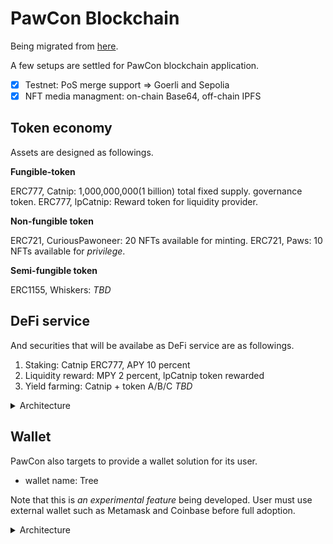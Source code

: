 # PawCon Blockchain

Being migrated from [here](https://github.com/developerasun/pawcon/tree/main/blockchain).

A few setups are settled for PawCon blockchain application.

- [x] Testnet: PoS merge support => Goerli and Sepolia
- [x] NFT media managment: on-chain Base64, off-chain IPFS

## Token economy

Assets are designed as followings.

**Fungible-token**

ERC777, Catnip: 1,000,000,000(1 billion) total fixed supply. governance token.
ERC777, lpCatnip: Reward token for liquidity provider.

**Non-fungible token**

ERC721, CuriousPawoneer: 20 NFTs available for minting.
ERC721, Paws: 10 NFTs available for _privilege_.

**Semi-fungible token**

ERC1155, Whiskers: _TBD_

## DeFi service

And securities that will be availabe as DeFi service are as followings.

1. Staking: Catnip ERC777, APY 10 percent
1. Liquidity reward: MPY 2 percent, lpCatnip token rewarded
1. Yield farming: Catnip + token A/B/C _TBD_

<details>
<summary>Architecture</summary>

![defi-swap-pool-architecture](https://user-images.githubusercontent.com/83855174/184159638-3eb8971e-4add-43a6-adf3-6f2a672ef7ef.jpg)

</details>

## Wallet

PawCon also targets to provide a wallet solution for its user.

- wallet name: Tree

Note that this is _an experimental feature_ being developed. User must use external wallet such as Metamask and Coinbase before full adoption.

<details>
<summary>Architecture</summary>

![asun-wallet-architecture](https://user-images.githubusercontent.com/83855174/184156248-507f7315-50ce-4af5-a30d-619f7917e80d.jpg)

</details>
